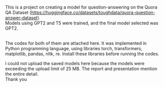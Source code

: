 This is a project on creating a model for question-answering on the Quora QA Dataset (https://huggingface.co/datasets/toughdata/quora-question-answer-dataset). <br>
Models using GPT2 and T5 were trained, and the final model selected was GPT2. <br> <br>

The codes for both of them are attached here. It was implemented in Python programming language, 
using libraries torch, transformers, matplotlib, pandas, nltk, re. Install these libraries before running the codes.

I could not upload the saved models here because the models
were exceeding the upload limit of 25 MB.
The report and presentation mention the entire detail.
<br>
Thank you
